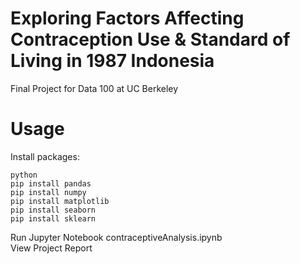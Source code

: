 # Exploring Factors Affecting Contraception Use & Standard of Living in 1987 Indonesia
Final Project for Data 100 at UC Berkeley
# Usage
Install packages:
```
python
pip install pandas
pip install numpy
pip install matplotlib
pip install seaborn
pip install sklearn
```
Run Jupyter Notebook contraceptiveAnalysis.ipynb  
View Project Report
